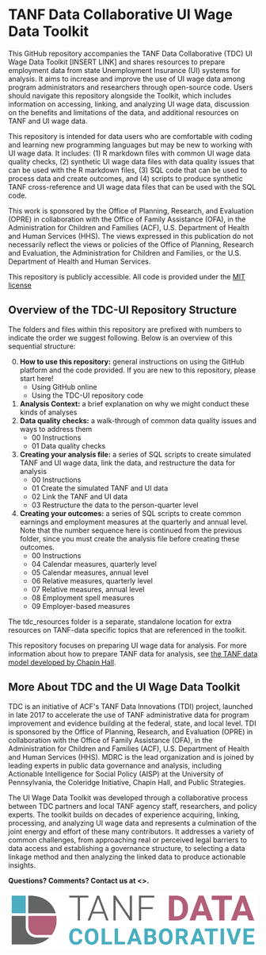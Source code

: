 # TANF Data Collaborative UI Wage Data Toolkit

This GitHub repository accompanies the TANF Data Collaborative (TDC) UI Wage Data Toolkit [INSERT LINK] and shares resources to prepare employment data from state Unemployment Insurance (UI) systems for analysis. It aims to increase and improve the use of UI wage data among program administrators and researchers through open-source code. Users should navigate this repository alongside the Toolkit, which includes information on accessing, linking, and analyzing UI wage data, discussion on the benefits and limitations of the data, and additional resources on TANF and UI wage data.

This repository is intended for data users who are comfortable with coding and learning new programming languages but may be new to working with UI wage data. It includes: (1) R markdown files with common UI wage data quality checks, (2) synthetic UI wage data files with data quality issues that can be used with the R markdown files, (3) SQL code that can be used to process data and create outcomes, and (4) scripts to produce synthetic TANF cross-reference and UI wage data files that can be used with the SQL code.

This work is sponsored by the Office of Planning, Research, and Evaluation (OPRE) in collaboration with the Office of Family Assistance (OFA), in the Administration for Children and Families (ACF), U.S. Department of Health and Human Services (HHS). The views expressed in this publication do not necessarily reflect the views or policies of the Office of Planning, Research and Evaluation, the Administration for Children and Families, or the U.S. Department of Health and Human Services.

This repository is publicly accessible. All code is provided under the [MIT license](https://github.com/MDRCNY/TDC-UI/blob/main/LICENSE)

## Overview of the TDC-UI Repository Structure

The folders and files within this repository are prefixed with numbers to indicate the order we suggest following. Below is an overview of this sequential structure:

0.	**How to use this repository:** general instructions on using the GitHub platform and the code provided. If you are new to this repository, please start here!
    - Using GitHub online
    - Using the TDC-UI repository code 
1.	**Analysis Context:** a brief explanation on why we might conduct these kinds of analyses
2.	**Data quality checks:** a walk-through of common data quality issues and ways to address them
    - 00 Instructions
    - 01 Data quality checks
3.	**Creating your analysis file:** a series of SQL scripts to create simulated TANF and UI wage data, link the data, and restructure the data for analysis
    - 00 Instructions
    - 01 Create the simulated TANF and UI data
    - 02 Link the TANF and UI data
    - 03 Restructure the data to the person-quarter level
4.	**Creating your outcomes:** a series of SQL scripts to create common earnings and employment measures at the quarterly and annual level. Note that the number sequence here is continued from the previous folder, since you must create the analysis file before creating these outcomes.
    - 00 Instructions
    - 04 Calendar measures, quarterly level
    - 05 Calendar measures, annual level
    - 06 Relative measures, quarterly level
    - 07 Relative measures, annual level
    - 08 Employment spell measures
    - 09 Employer-based measures

The tdc_resources folder is a separate, standalone location for extra resources on TANF-data specific topics that are referenced in the toolkit.

This repository focuses on preparing UI wage data for analysis. For more information about how to prepare TANF data for analysis, see [the TANF data model developed by Chapin Hall](https://www.chapinhall.org/wp-content/uploads/IB_FSSDC_082917.pdf). 

## More About TDC and the UI Wage Data Toolkit
TDC is an initiative of ACF's TANF Data Innovations (TDI) project, launched in late 2017 to accelerate the use of TANF administrative data for program improvement and evidence building at the federal, state, and local level. TDI is sponsored by the Office of Planning, Research, and Evaluation (OPRE) in collaboration with the Office of Family Assistance (OFA), in the Administration for Children and Families (ACF), U.S. Department of Health and Human Services (HHS). MDRC is the lead organization and is joined by leading experts in public data governance and analysis, including Actionable Intelligence for Social Policy (AISP) at the University of Pennsylvania, the Coleridge Initiative, Chapin Hall, and Public Strategies.

The UI Wage Data Toolkit was developed through a collaborative process between TDC partners and local TANF agency staff, researchers, and policy experts. The toolkit builds on decades of experience acquiring, linking, processing, and analyzing UI wage data and represents a culmination of the joint energy and effort of these many contributors. It addresses a variety of common challenges, from approaching real or perceived legal barriers to data access and establishing a governance structure, to selecting a data linkage method and then analyzing the linked data to produce actionable insights.

**Questions? Comments? Contact us at <>.**

![TDC logo](tdc-logo.png)
